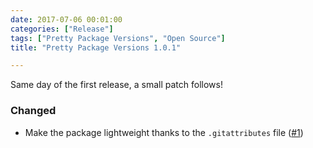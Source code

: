 ```yaml
---
date: 2017-07-06 00:01:00
categories: ["Release"]
tags: ["Pretty Package Versions", "Open Source"]
title: "Pretty Package Versions 1.0.1"

---
```


Same day of the first release, a small patch follows!
<!--more-->

### Changed
 * Make the package lightweight thanks to the `.gitattributes` file ([#1](https://github.com/Jean85/pretty-package-versions/pull/1))

